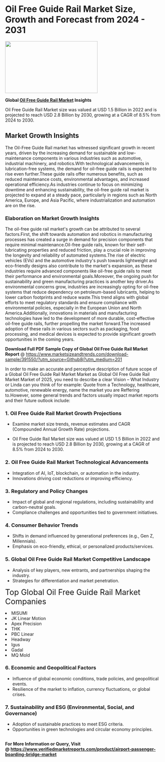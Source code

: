 <H1>Oil Free Guide Rail Market Size, Growth and Forecast from 2024 - 2031</H1><img class="aligncenter size-medium wp-image-584254" src="https://thirdeyenews.in/wp-content/uploads/2024/09/Global-Market-Research-300x168.jpeg" alt="" width="300" height="168" /><p><strong>Global&nbsp;<a href="https://www.marketsizeandtrends.com/download-sample/391550/?utm_source=Github8j?utm_medium=201">Oil Free Guide Rail Market</a> Insights</strong></p><p>Oil Free Guide Rail Market size was valued at USD 1.5 Billion in 2022 and is projected to reach USD 2.8 Billion by 2030, growing at a CAGR of 8.5% from 2024 to 2030.</p><p><h2>Market Growth Insights</h2> The Oil-Free Guide Rail market has witnessed significant growth in recent years, driven by the increasing demand for sustainable and low-maintenance components in various industries such as automotive, industrial machinery, and robotics.With technological advancements in lubrication-free systems, the demand for oil-free guide rails is expected to rise even further.These guide rails offer numerous benefits, such as reduced maintenance costs, environmental advantages, and increased operational efficiency.As industries continue to focus on minimizing downtime and enhancing sustainability, the oil-free guide rail market is projected to expand at a steady pace, particularly in regions such as North America, Europe, and Asia Pacific, where industrialization and automation are on the rise.<h3>Elaboration on Market Growth Insights</h3> The oil-free guide rail market's growth can be attributed to several factors.First, the shift towards automation and robotics in manufacturing processes has created a surge in demand for precision components that require minimal maintenance.Oil-free guide rails, known for their self-lubricating properties and reduced friction, play a crucial role in improving the longevity and reliability of automated systems.The rise of electric vehicles (EVs) and the automotive industry's push towards lightweight and eco-friendly designs also contribute to the market's expansion, as these industries require advanced components like oil-free guide rails to meet their performance and environmental goals.Moreover, the ongoing push for sustainability and green manufacturing practices is another key driver.As environmental concerns grow, industries are increasingly opting for oil-free systems that reduce dependency on petroleum-based lubricants, helping to lower carbon footprints and reduce waste.This trend aligns with global efforts to meet regulatory standards and ensure compliance with environmental policies, especially in the European Union and North America.Additionally, innovations in materials and manufacturing technologies have led to the development of more durable, cost-effective oil-free guide rails, further propelling the market forward.The increased adoption of these rails in various sectors such as packaging, food processing, and medical devices is expected to provide significant growth opportunities in the coming years.<p><span class=""><strong>Download Full PDF Sample Copy of Global Oil Free Guide Rail Market Report</strong> @ <a href="https://www.marketsizeandtrends.com/download-sample/391550/?utm_source=Github8j?utm_medium=201" target="_blank">https://www.marketsizeandtrends.com/download-sample/391550/?utm_source=Github8j?utm_medium=201</a></span></p><p>In order to make an accurate and perceptive description of future scope of a Global&nbsp;Oil Free Guide Rail Market Market as Global&nbsp;Oil Free Guide Rail Market Market of 2025, you need to describe a clear Vision &ndash; What Industry or Linda can you think of for example: Quote from a Technology, healthcare, automotive, renewable energy, name the market you are Reffering to.However, some general trends and factors usually impact market reports and their future outlook include:</p><h3>1.&nbsp;<strong>Oil Free Guide Rail Market Growth Projections</strong></h3><ul><li>Examine market size trends, revenue estimates and CAGR (Compounded Annual Growth Rate) projections.</li><li><p>Oil Free Guide Rail Market size was valued at USD 1.5 Billion in 2022 and is projected to reach USD 2.8 Billion by 2030, growing at a CAGR of 8.5% from 2024 to 2030.</p></li></ul><h3>2.&nbsp;<strong>Oil Free Guide Rail Market Technological Advancements</strong></h3><ul><li>Integration of AI, IoT, blockchain, or automation in the industry.</li><li>Innovations driving cost reductions or improving efficiency.</li></ul><h3>3.&nbsp;<strong>Regulatory and Policy Changes</strong></h3><ul><li>Impact of global and regional regulations, including sustainability and carbon-neutral goals.</li><li>Compliance challenges and opportunities tied to government initiatives.</li></ul><h3>4.&nbsp;<strong>Consumer Behavior Trends</strong></h3><ul><li>Shifts in demand influenced by generational preferences (e.g., Gen Z, Millennials).</li><li>Emphasis on eco-friendly, ethical, or personalized products/services.</li></ul><h3>5.&nbsp;<strong>Global Oil Free Guide Rail Market Competitive Landscape</strong></h3><ul><li>Analysis of key players, new entrants, and partnerships shaping the industry.</li><li>Strategies for differentiation and market penetration.</li></ul><p data-pm-slice="1 1 []"><span style="color: inherit; font-family: inherit; font-size: 25px;">Top Global Oil Free Guide Rail Market Companies</span></p><div class="" data-test-id=""><p><li>MISUMI</li><li> JK Linear Motion</li><li> Apex Precision</li><li> THK</li><li> PBC Linear</li><li> Headway</li><li> Igus</li><li> Gadal</li><li> MQ Mold</li></p></div><h3>6.&nbsp;<strong>Economic and Geopolitical Factors</strong></h3><ul><li>Influence of global economic conditions, trade policies, and geopolitical events.</li><li>Resilience of the market to inflation, currency fluctuations, or global crises.</li></ul><h3>7.&nbsp;<strong>Sustainability and ESG (Environmental, Social, and Governance)</strong></h3><ul><li>Adoption of sustainable practices to meet ESG criteria.</li><li>Opportunities in green technologies and circular economy principles.</li></ul><h2><strong style="font-size: 14px;">For More Information or Query, Visit @&nbsp;</strong><a style="background-color: #ffffff; font-size: 14px;" href="https://www.marketsizeandtrends.com/report/oil-free-guide-rail-market/" target="_blank">https://www.verifiedmarketreports.com/product/airport-passenger-boarding-bridge-market</a></h2>